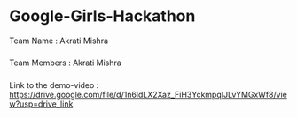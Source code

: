 # Google-Girls-Hackathon

Team Name : Akrati Mishra
#####
Team Members : Akrati Mishra
#####
Link to the demo-video : https://drive.google.com/file/d/1n6ldLX2Xaz_FiH3YckmpqIJLvYMGxWf8/view?usp=drive_link
#####


